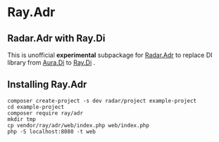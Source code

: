 # Ray.Adr

## Radar.Adr with Ray.Di

This is unofficial **experimental** subpackage for [Radar.Adr](https://github.com/radarphp/Radar.Adr) to replace DI library from [Aura.Di](https://github.com/auraphp/Aura.Di) to [Ray.Di](https://github.com/ray-di/Ray.Di) .

## Installing Ray.Adr

```
composer create-project -s dev radar/project example-project
cd example-project
composer require ray/adr
mkdir tmp
cp vendor/ray/adr/web/index.php web/index.php
php -S localhost:8080 -t web
```
